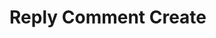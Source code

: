 # Reply Comment Create

<api-endpoint openapi-path="../openapi.json" endpoint="/reply/{reply_id}/comments" method="post"/>